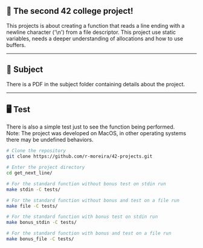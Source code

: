 ## 🚀 The second 42 college project!
This projects is about creating a function that reads a line ending with a newline character ('\n') from a file descriptor.
This project use static variables, needs a deeper understanding of allocations and how to use buffers.

---

## 📖 Subject
There is a PDF in the subject folder containing details about the project.

---

## 🖥️ Test
There is also a simple test just to see the function being performed.\
Note: The project was developed on MacOS, in other operating systems there may be undefined behaviors.

```bash
# Clone the repository
git clone https://github.com/r-moreira/42-projects.git

# Enter the project directory
cd get_next_line/

# For the standard function without bonus test on stdin run
make stdin -C tests/

# For the standard function without bonus and test on a file run
make file -C tests/

# For the standard function with bonus test on stdin run
make bonus_stdin -C tests/

# For the standard function with bonus and test on a file run
make bonus_file -C tests/

